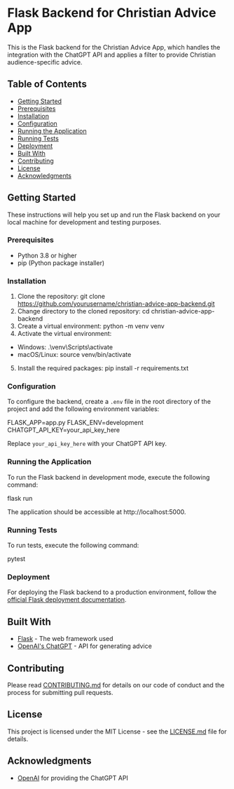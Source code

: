 # Flask Backend for Christian Advice App

This is the Flask backend for the Christian Advice App, which handles the integration with the ChatGPT API and applies a filter to provide Christian audience-specific advice.

## Table of Contents

- [Getting Started](#getting-started)
- [Prerequisites](#prerequisites)
- [Installation](#installation)
- [Configuration](#configuration)
- [Running the Application](#running-the-application)
- [Running Tests](#running-tests)
- [Deployment](#deployment)
- [Built With](#built-with)
- [Contributing](#contributing)
- [License](#license)
- [Acknowledgments](#acknowledgments)

## Getting Started

These instructions will help you set up and run the Flask backend on your local machine for development and testing purposes.

### Prerequisites

- Python 3.8 or higher
- pip (Python package installer)

### Installation

1. Clone the repository:
git clone https://github.com/yourusername/christian-advice-app-backend.git
2. Change directory to the cloned repository:
cd christian-advice-app-backend
3. Create a virtual environment:
python -m venv venv
4. Activate the virtual environment:
- Windows:
.\venv\Scripts\activate
- macOS/Linux:
source venv/bin/activate
5. Install the required packages:
pip install -r requirements.txt

### Configuration

To configure the backend, create a `.env` file in the root directory of the project and add the following environment variables:

FLASK_APP=app.py
FLASK_ENV=development
CHATGPT_API_KEY=your_api_key_here

Replace `your_api_key_here` with your ChatGPT API key.

### Running the Application

To run the Flask backend in development mode, execute the following command:

flask run

The application should be accessible at http://localhost:5000.

### Running Tests

To run tests, execute the following command:

pytest

### Deployment

For deploying the Flask backend to a production environment, follow the [official Flask deployment documentation](https://flask.palletsprojects.com/en/2.1.x/deploying/index.html).

## Built With

- [Flask](https://flask.palletsprojects.com/) - The web framework used
- [OpenAI's ChatGPT](https://beta.openai.com/docs/api-reference/chat/create) - API for generating advice

## Contributing

Please read [CONTRIBUTING.md](CONTRIBUTING.md) for details on our code of conduct and the process for submitting pull requests.

## License

This project is licensed under the MIT License - see the [LICENSE.md](LICENSE.md) file for details.

## Acknowledgments

- [OpenAI](https://www.openai.com/) for providing the ChatGPT API
